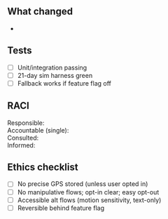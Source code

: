 ## What changed
-

## Tests
- [ ] Unit/integration passing
- [ ] 21-day sim harness green
- [ ] Fallback works if feature flag off

## RACI
Responsible:  
Accountable (single):  
Consulted:  
Informed:

## Ethics checklist
- [ ] No precise GPS stored (unless user opted in)
- [ ] No manipulative flows; opt-in clear; easy opt-out
- [ ] Accessible alt flows (motion sensitivity, text-only)
- [ ] Reversible behind feature flag
